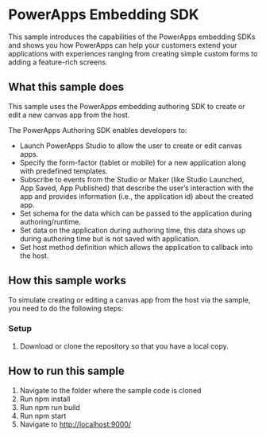 # PowerApps Embedding SDK 

This sample introduces the capabilities of the PowerApps embedding SDKs and shows you how PowerApps can help your customers extend your applications with experiences ranging from creating simple custom forms to adding a feature-rich screens. 

## What this sample does

This sample uses the PowerApps embedding authoring SDK to create or edit a new canvas app from the host.

The PowerApps Authoring SDK enables developers to:
- Launch PowerApps Studio to allow the user to create or edit canvas apps.
- Specify the form-factor (tablet or mobile) for a new application along with predefined templates.
- Subscribe to events from the Studio or Maker (like Studio Launched, App Saved, App Published) that describe the user’s interaction with the app and provides information (i.e., the application id) about the created app.
- Set schema for the data which can be passed to the application during authoring/runtime.
- Set data on the application during authoring time, this data shows up during authoring time but is not saved with application.
- Set host method definition which allows the application to callback into the host.

## How this sample works

To simulate creating or editing a canvas app from the host via the sample, you need to do the following steps:

### Setup

1. Download or clone the repository so that you have a local copy.

## How to run this sample

1. Navigate to the folder where the sample code is cloned
2. Run npm install
3. Run npm run build
4. Run npm start
5. Navigate to [http://localhost:9000/](https://localhost:9000)
  
  